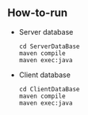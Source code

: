 ## How-to-run
* Server database
    ```
    cd ServerDataBase
    maven compile 
    maven exec:java
    ```
* Client database
    ```
    cd ClientDataBase
    maven compile 
    maven exec:java
    ```